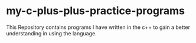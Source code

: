 # my-c-plus-plus-practice-programs
This Repository contains programs I have written in the c++ to gain a better understanding in using the language.
